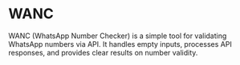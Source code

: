 # WANC
WANC (WhatsApp Number Checker) is a simple tool for validating WhatsApp numbers via API. It handles empty inputs, processes API responses, and provides clear results on number validity.
